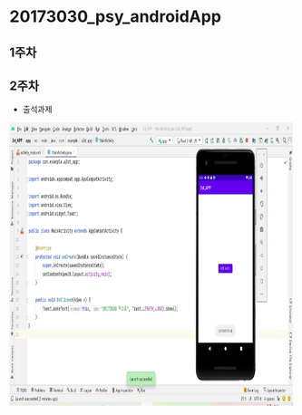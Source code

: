 # 20173030_psy_androidApp

## 1주차 

## 2주차    
  - 출석과제  


<img width="500" height="500" src="./png/2st.png"></img>
  

  

